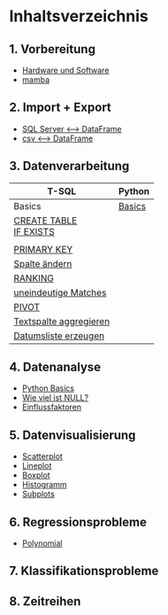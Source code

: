 # Inhaltsverzeichnis
## 1. Vorbereitung
- [Hardware und Software](Inhalt/Hardware%20und%20Software.md)
- [mamba](https://github.com/JaredBeluzi/IT/blob/main/Inhalt/mamba.md)
## 2. Import + Export
- [SQL Server <--> DataFrame](Code/SQL%20Server%20%3C--%3E%20Python%20DataFrame.py)
- [csv <--> DataFrame](Code/csv%20%3C--%3E%20Python%20DataFrame.py)
## 3. Datenverarbeitung
|T-SQL|Python|
|---|---|
|Basics                                      |                 [Basics](Code/Python%20Basics%20Datenverarbeitung.py) |
|[CREATE TABLE](Code/CREATE%20TABLE.sql)<br/>[IF EXISTS](Code/IF%20EXISTS.sql)                        |    |
|                            |    |
|[PRIMARY KEY](Code/PRIMARY%20KEY.sql)                         |    |
|[Spalte ändern](Code/Spalte%20%C3%A4ndern.sql)                |    |
|[RANKING](Code/RANKING.sql)                                   |    |
|[uneindeutige Matches](Code/uneindeutige%20Matches.sql)       |    |
|[PIVOT](Code/Pivot.sql)                                       |    |
|[Textspalte aggregieren](Code/Textspalte%20aggregieren.sql)   |    |
|[Datumsliste erzeugen](Code/Datumsliste%20erzeugen.sql)       |    |
## 4. Datenanalyse
- [Python Basics](Code/Python%20Basics%20Datenanalyse.py)
- [Wie viel ist NULL?](Code/Wie%20viel%20ist%20NULL.py)
- [Einflussfaktoren](Inhalt/Einflussfaktoren.md)
## 5. Datenvisualisierung
- [Scatterplot](Code/Scatterplot.md)
- [Lineplot](Code/Lineplot.md)
- [Boxplot](Code/Boxplot.md)
- [Histogramm](Code/Histogramm.md)
- [Subplots](Code/Subplots.md)
## 6. Regressionsprobleme
- [Polynomial](Code/Polynomregression.md)
## 7. Klassifikationsprobleme
## 8. Zeitreihen
